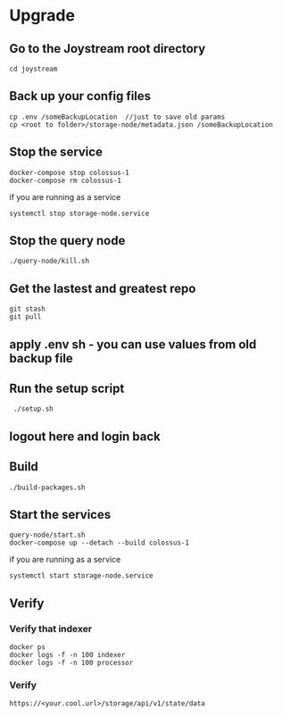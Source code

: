 # Upgrade 
## Go to the Joystream root directory
```
cd joystream
```
## Back up your config files 
```
cp .env /someBackupLocation  //just to save old params
cp <root to folder>/storage-node/metadata.json /someBackupLocation
```
## Stop the service 
```
docker-compose stop colossus-1
docker-compose rm colossus-1

```

if you are running as a service

```
systemctl stop storage-node.service
```

## Stop the query node
```
./query-node/kill.sh
```
## Get the lastest and greatest repo
```
git stash
git pull
```

## apply .env sh - you can use values from old backup file

## Run the setup script
```
 ./setup.sh
```
## logout here and login back 

## Build

```
./build-packages.sh 
```
## Start the services
```
query-node/start.sh
docker-compose up --detach --build colossus-1

```

if you are running as a service

```
systemctl start storage-node.service
```

## Verify
### Verify that indexer
```
docker ps
docker logs -f -n 100 indexer
docker logs -f -n 100 processor
```

### Verify  
```
https://<your.cool.url>/storage/api/v1/state/data
```
